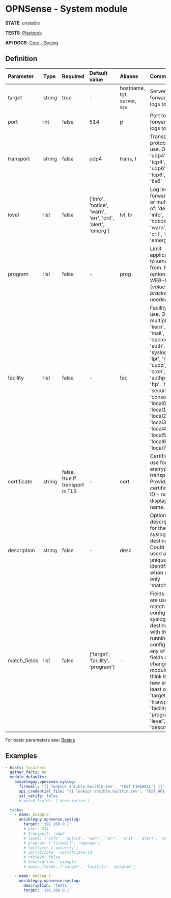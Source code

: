 # OPNSense - System module

**STATE**: unstable

**TESTS**: [Playbook](https://github.com/ansibleguy/collection_opnsense/blob/stable/tests/syslog.yml)

**API DOCS**: [Core - Syslog](https://docs.opnsense.org/development/api/core/syslog.html)

## Definition

| Parameter   | Type   | Required                        | Default value                                               | Aliases                    | Comment                                                                                                                                                                                                                                                          |
|:------------|:-------|:--------------------------------|:------------------------------------------------------------|:---------------------------|:-----------------------------------------------------------------------------------------------------------------------------------------------------------------------------------------------------------------------------------------------------------------|
| target      | string | true                            | -                                                           | hostname, tgt, server, srv | Server to forward the logs to                                                                                                                                                                                                                                    |
| port        | int    | false    | 514                                                         | p                          | Port to forward the logs to                                                                                                                                                                                                                                      |
| transport   | string | false                           | udp4                                                        | trans, t                   | Transport protocol to use. One of: 'udp4', 'tcp4', 'udp6', 'tcp6', 'tls4', 'tls6'                                                                                                                                                                                |
| level       | list   | false                           | ['info', 'notice', 'warn', 'err', 'crit', 'alert', 'emerg'] | lvl, lv                    | Log levels to forward. One or multiple of: 'debug', 'info', 'notice', 'warn', 'err', 'crit', 'alert', 'emerg'                                                                                                                                                    |
| program     | list   | false                           | -                                                           | prog                       | Limit applications to send logs from. For options see WEB-UI (_value in brackets needed_).                                                                                                                                                                       |
| facility    | list   | false                           | -                                                           | fac                        | Facility to use. One of multiple of: 'kern', 'user', 'mail', 'daemon', 'auth', 'syslog', 'lpr', 'news', 'uucp', 'cron', 'authpriv', 'ftp', 'ntp', 'security', 'console', 'local0', 'local1', 'local2', 'local3', 'local4', 'local5', 'local6', 'local7'          |
| certificate | string | false, true if transport is TLS | -                                                           | cert                       | Certificate to use for encrypted transport. Provide the certificates ID - not display name.                                                                                                                                                                      |
| description | string | false | -                                                           | desc                       | Optional description for the syslog-destination. Could be used as unique-identifier when set as only 'match_field'.                                                                                                                                              |
| match_fields | list   | false    | ['target', 'facility', 'program'] | -          | Fields that are used to match configured syslog-destinations with the running config - if any of those fields are changed, the module will think it's a new entry. At least one of: 'target', 'transport', 'facility', 'program', 'level', 'port', 'description' |

For basic parameters see: [Basics](https://github.com/ansibleguy/collection_opnsense/blob/stable/docs/use_basic.md#definition)


## Examples

```yaml
- hosts: localhost
  gather_facts: no
  module_defaults:
    ansibleguy.opnsense.syslog:
      firewall: "{{ lookup('ansible.builtin.env', 'TEST_FIREWALL') }}"
      api_credential_file: "{{ lookup('ansible.builtin.env', 'TEST_API_KEY') }}"
      ssl_verify: false
      # match_fields: ['description']

  tasks:
    - name: Example
      ansibleguy.opnsense.syslog:
        target: '192.168.0.1'
        # port: 514
        # transport: 'udp4'
        # level: ['info', 'notice', 'warn', 'err', 'crit', 'alert', 'emerg']
        # program: ['firewall', 'openvpn']
        # facility: ['security']
        # certificate: 'certificate-id'
        # rfc5424: false
        # description: 'example'
        # match_fields: ['target', 'facility', 'program']

    - name: Adding 1
      ansibleguy.opnsense.syslog:
        description: 'test1'
        target: '192.168.0.1'
```
